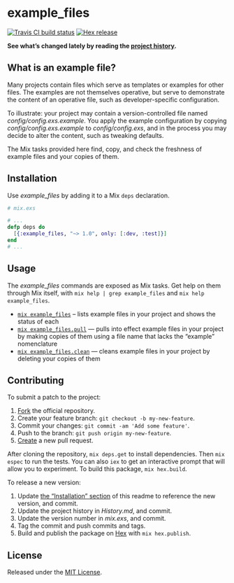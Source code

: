 # example_files

[<img alt="Travis CI build status" src="https://secure.travis-ci.org/njonsson/example_files.svg?branch=master" />][Travis-CI-build-status]
[<img alt="Hex release" src="https://img.shields.io/hexpm/v/example_files.svg" />][Hex-release]

**See what’s changed lately by reading the [project history][project-history].**

## What is an example file?

Many projects contain files which serve as templates or examples for other files.
The examples are not themselves operative, but serve to demonstrate the content
of an operative file, such as developer-specific configuration.

To illustrate: your project may contain a version-controlled file named
_config/config.exs.example_. You apply the example configuration by copying
_config/config.exs.example_ to _config/config.exs_, and in the process you may
decide to alter the content, such as tweaking defaults.

The Mix tasks provided here find, copy, and check the freshness of example files
and your copies of them.

## Installation

Use *example_files* by adding it to a Mix `deps` declaration.

```elixir
# mix.exs

# ...
defp deps do
  [{:example_files, "~> 1.0", only: [:dev, :test]}]
end
# ...
```

## Usage

The *example_files* commands are exposed as Mix tasks. Get help on them through
Mix itself, with `mix help | grep example_files` and `mix help example_files`.

* [`mix example_files`][doc-mix-example-files] – lists example files in your
  project and shows the status of each
* [`mix example_files.pull`][doc-mix-example-files-pull] — pulls into effect
  example files in your project by making copies of them using a file name that
  lacks the “example” nomenclature
* [`mix example_files.clean`][doc-mix-example-files-clean] — cleans example files
  in your project by deleting your copies of them

## Contributing

To submit a patch to the project:

1. [Fork][fork-project] the official repository.
2. Create your feature branch: `git checkout -b my-new-feature`.
3. Commit your changes: `git commit -am 'Add some feature'`.
4. Push to the branch: `git push origin my-new-feature`.
5. [Create][compare-project-branches] a new pull request.

After cloning the repository, `mix deps.get` to install dependencies. Then
`mix espec` to run the tests. You can also `iex` to get an interactive prompt
that will allow you to experiment. To build this package, `mix hex.build`.

To release a new version:

1. Update [the “Installation” section](#installation) of this readme to reference
   the new version, and commit.
2. Update the project history in _History.md_, and commit.
3. Update the version number in _mix.exs_, and commit.
4. Tag the commit and push commits and tags.
5. Build and publish the package on [Hex](Hex-release) with `mix hex.publish`.

## License

Released under the [MIT License][MIT-License].

[Travis-CI-build-status]:      http://travis-ci.org/njonsson/example_files                        "Travis CI build status for ‘example_files’"
[Hex-release]:                 https://hex.pm/packages/example_files                              "Hex release of ‘example_files’"
[project-history]:             https://github.com/njonsson/example_files/blob/master/History.md   "‘example_files’ project history"
[doc-mix-example-files]:       https://hexdocs.pm/example_files/Mix.Tasks.ExampleFiles.html       "Documentation on the ‘mix example_files’ task"
[doc-mix-example-files-pull]:  https://hexdocs.pm/example_files/Mix.Tasks.ExampleFiles.Pull.html  "Documentation on the ‘mix example_files.pull’ task"
[doc-mix-example-files-clean]: https://hexdocs.pm/example_files/Mix.Tasks.ExampleFiles.Clean.html "Documentation on the ‘mix example_files.clean’ task"
[fork-project]:                https://github.com/njonsson/example_files/fork                     "Fork the official repository of ‘example_files’"
[compare-project-branches]:    https://github.com/njonsson/example_files/compare                  "Compare branches of ‘example_files’ repositories"
[MIT-License]:                 http://github.com/njonsson/example_files/blob/master/License.md    "MIT License claim for ‘example_files’"
